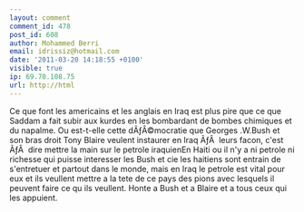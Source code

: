 ```yaml
---
layout: comment
comment_id: 478
post_id: 608
author: Mohammed Berri
email: idrissiz@hotmail.com
date: '2011-03-20 14:18:55 +0100'
visible: true
ip: 69.70.108.75
url: http://html
---
```

Ce que font les americains et les anglais en Iraq est plus pire que ce que Saddam a fait subir aux kurdes en les bombardant de bombes chimiques et du napalme.
Ou est-t-elle cette dÃƒÂ©mocratie que Georges .W.Bush et son bras droit Tony Blaire veulent instaurer en Iraq ÃƒÂ  leurs facon,  c'est ÃƒÂ  dire mettre la main sur le petrole iraquienEn Haiti ou il n'y a ni petrole ni richesse qui puisse interesser les Bush et cie les haitiens sont entrain de s'entretuer et partout dans le monde, mais en Iraq le petrole est vital pour eux et ils veullent mettre a la tete de ce pays des pions avec lesquels il peuvent faire ce qu ils veullent.
Honte a Bush et a Blaire et a tous ceux qui les appuient.
